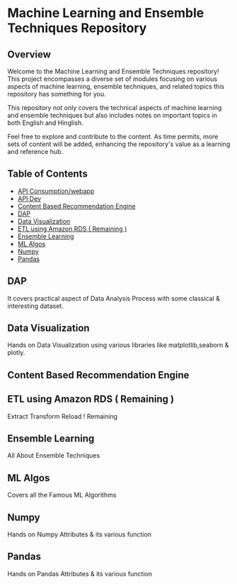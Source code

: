 # Machine Learning and Ensemble Techniques Repository

## Overview

Welcome to the Machine Learning and Ensemble Techniques repository! This project encompasses a diverse set of modules focusing on various aspects of machine learning, ensemble techniques, and related topics this repository has something for you.

This repository not only covers the technical aspects of machine learning and ensemble techniques but also includes notes on important topics in both English and Hinglish.

Feel free to explore and contribute to the content. As time permits, more sets of content will be added, enhancing the repository's value as a learning and reference hub.

## Table of Contents

- [API Consumption/webapp](#api-consumptionwebapp)
- [API Dev](#api-dev)
- [Content Based Recommendation Engine](#content-based-recommendation-engine)
- [DAP](#dap)
- [Data Visualization](#data-visualization)
- [ETL using Amazon RDS ( Remaining )](#etl-using-amazon-rds--remaining-)
- [Ensemble Learning](#ensemble-learning)
- [ML Algos](#ml-algos-self-learning)
- [Numpy](#numpy)
- [Pandas](#pandas)



## DAP

It covers practical aspect of Data Analysis Process with some classical & interesting dataset.

## Data Visualization

Hands on Data Visualization using various libraries like matplotlib,seaborn & plotly.


## Content Based Recommendation Engine



## ETL using Amazon RDS ( Remaining )

Extract Transform Reload ! Remaining

## Ensemble Learning

All About Ensemble Techniques

## ML Algos 

Covers all the Famous ML Algorithms

## Numpy

Hands on Numpy Attributes & its various function

## Pandas

Hands on Pandas Attributes & its various function





